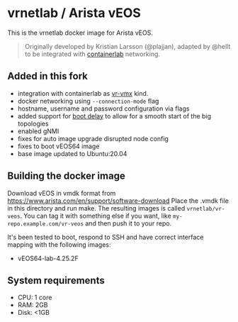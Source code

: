 # vrnetlab / Arista vEOS

This is the vrnetlab docker image for Arista vEOS.

> Originally developed by Kristian Larsson (@plajjan), adapted by @hellt to be integrated with [containerlab](https://containerlab.srlinux.dev) networking.  

## Added in this fork

* integration with containerlab as [vr-vmx](https://containerlab.srlinux.dev/manual/kinds/vr-vmx/) kind.
* docker networking using `--connection-mode` flag
* hostname, username and password configuration via flags
* added support for [boot delay](https://containerlab.srlinux.dev/manual/vrnetlab/#boot-delay) to allow for a smooth start of the big topologies
* enabled gNMI
* fixes for auto image upgrade disrupted node config
* fixes to boot vEOS64 image
* base image updated to Ubuntu:20.04

## Building the docker image
Download vEOS in vmdk format from https://www.arista.com/en/support/software-download
Place the .vmdk file in this directory and run make. The resulting images is called `vrnetlab/vr-veos`. You can
tag it with something else if you want, like `my-repo.example.com/vr-veos` and
then push it to your repo. 


It's been tested to boot, respond to SSH and have correct interface mapping
with the following images:

 * vEOS64-lab-4.25.2F


## System requirements

* CPU: 1 core
* RAM: 2GB
* Disk: <1GB

